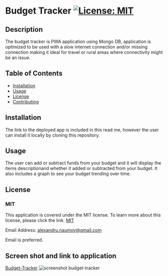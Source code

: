 # Budget Tracker [![License: MIT](https://img.shields.io/badge/License-MIT-yellow.svg)](https://opensource.org/licenses/MIT)

## Description

The budget tracker is PWA application using Mongo DB, application is optimized to be used with a slow internet connection and/or missing connection making it ideal for travel or rural areas where connectivity might be an issue.

## Table of Contents

- [Installation](#installation)
- [Usage](#usage)
- [License](#license)
- [Contributing](#contributing)

## Installation

The link to the deployed app is included in this read me, however the user can install it locally by cloning this repository.

## Usage

The user can add or subtract funds from your budget and it will display the items descriptionand whether it added or subtracted from your budget. It also includes a graph to see your budget trending over time.

## License

### MIT

This application is covered under the MIT license. To learn more about this license,
please click the link. [MIT](https://choosealicense.com/licenses/mit/)


Email Address: alexandru.naumov@gmail.com

Email is preferred.

## Screen shot and link to application

[Budget-Tracker](https://dry-caverns-36728.herokuapp.com/)
![screenshot budget-tracker](main/public/icons/screenshot.PNG)
